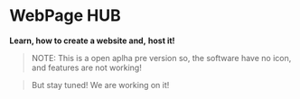 # WebPage HUB

**Learn, how to create a website and,**
**host it!**

> NOTE: This is a open aplha pre version so,
> the software have no icon, and features are not
> working!

> But stay tuned! We are working on it!
